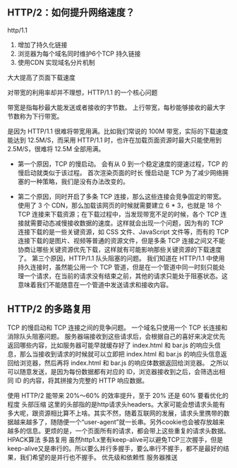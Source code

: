 ## HTTP/2：如何提升网络速度？

http/1.1 
1. 增加了持久化链接
2. 浏览器为每个域名同时维护6个TCP 持久链接
3. 使用CDN 实现域名分片机制

大大提高了页面下载速度

对带宽的利用率却并不理想，HTTP/1.1 的一个核心问题

带宽是指每秒最大能发送或者接收的字节数。 上行带宽，每秒能够接收的最大字节数称为下行带宽。

是因为 HTTP/1.1 很难将带宽用满。比如我们常说的 100M 带宽，实际的下载速度能达到 12.5M/S，而采用 HTTP/1.1 时，也许在加载页面资源时最大只能使用到 2.5M/S，很难将 12.5M 全部用满。

- 第一个原因，TCP 的慢启动。
会有从 0 到一个稳定速度的提速过程，TCP 的慢启动就类似于该过程。
首次渲染页面的时长
慢启动是 TCP 为了减少网络拥塞的一种策略，我们是没有办法改变的。

- 第二个原因，同时开启了多条 TCP 连接，那么这些连接会竞争固定的带宽。
使用了 3 个 CDN，那么加载该网页的时候就需要建立 6 * 3，也就是 18 个 TCP 连接来下载资源；在下载过程中，当发现带宽不足的时候，各个 TCP 连接就需要动态减慢接收数据的速度。这样就会出现一个问题，因为有的 TCP 连接下载的是一些关键资源，如 CSS 文件、JavaScript 文件等，而有的 TCP 连接下载的是图片、视频等普通的资源文件，但是多条 TCP 连接之间又不能协商让哪些关键资源优先下载，这样就有可能影响那些关键资源的下载速度了。
第三个原因，HTTP/1.1 队头阻塞的问题。
我们知道在 HTTP/1.1 中使用持久连接时，虽然能公用一个 TCP 管道，但是在一个管道中同一时刻只能处理一个请求，在当前的请求没有结束之前，其他的请求只能处于阻塞状态。这意味着我们不能随意在一个管道中发送请求和接收内容。


## HTTP/2 的多路复用
TCP 的慢启动和 TCP 连接之间的竞争问题。
一个域名只使用一个 TCP 长连接和消除队头阻塞问题。
服务器端接收到这些请求后，会根据自己的喜好来决定优先返回哪些内容，比如服务器可能早就缓存好了 index.html 和 bar.js 的响应头信息，那么当接收到请求的时候就可以立即把 index.html 和 bar.js 的响应头信息返回给浏览器，然后再将 index.html 和 bar.js 的响应体数据返回给浏览器。
之所以可以随意发送，是因为每份数据都有对应的 ID，浏览器接收到之后，会筛选出相同 ID 的内容，将其拼接为完整的 HTTP 响应数据。

使用 HTTP/2 能带来 20%～60% 的效率提升，至于 20% 还是 60% 要看优化的程度
头部压缩
  这里的头部指的是http请求头headers。大家可能会想请求头能有多大呢，跟资源相比算不上啥。其实不然，随着互联网的发展，请求头里携带的数据越来越多了，随随便一个“user-agent”就一长串。另外cookie也会被存放越来越多的信息。更烦的是，一个页面所有的请求，都会带上这些重复的请求头数据。
  HPACK算法
多路复用 
  虽然http1.x里有keep-alive可以避免TCP三次握手，但是keep-alive又是串行的。所以要么并行多握手，要么串行不握手，都不是最好的结果，我们希望的是并行也不握手。
优先级和依赖性
服务器推送